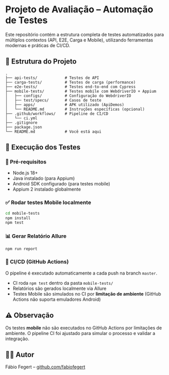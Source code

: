 # Projeto de Avaliação – Automação de Testes

Este repositório contém a estrutura completa de testes automatizados para múltiplos contextos (API, E2E, Carga e Mobile), utilizando ferramentas modernas e práticas de CI/CD.

## 📁 Estrutura do Projeto

```
.
├── api-tests/            # Testes de API
├── carga-tests/          # Testes de carga (performance)
├── e2e-tests/            # Testes end-to-end com Cypress
├── mobile-tests/         # Testes mobile com WebdriverIO + Appium
│   ├── configs/          # Configuração do WebdriverIO
│   ├── test/specs/       # Casos de teste
│   ├── apps/             # APK utilizado (ApiDemos)
│   └── README.md         # Instruções específicas (opcional)
├── .github/workflows/    # Pipeline de CI/CD
│   └── ci.yml
├── .gitignore
├── package.json
└── README.md             # Você está aqui
```

## 🧪 Execução dos Testes

### 📌 Pré-requisitos

- Node.js 18+
- Java instalado (para Appium)
- Android SDK configurado (para testes mobile)
- Appium 2 instalado globalmente

### ✅ Rodar testes Mobile localmente

```bash
cd mobile-tests
npm install
npm test
```

### 📊 Gerar Relatório Allure

```bash
npm run report
```

### 🚀 CI/CD (GitHub Actions)

O pipeline é executado automaticamente a cada push na branch `master`.

- CI roda `npm test` dentro da pasta `mobile-tests/`
- Relatórios são gerados localmente via Allure
- Testes Mobile são simulados no CI por **limitação de ambiente** (GitHub Actions não suporta emuladores Android)

## ⚠️ Observação

Os testes **mobile** não são executados no GitHub Actions por limitações de ambiente. O pipeline CI foi ajustado para simular o processo e validar a integração.

## 👨‍💻 Autor

Fábio Fegert – [github.com/fabiofegert](https://github.com/fabiofegert)